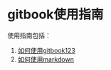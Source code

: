 # gitbook使用指南

使用指南包括：

1. [如何使用gitbook123](/chapter1.md)
2. [如何使用markdown](/ru-he-shi-yong-markdown.md)

